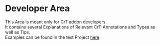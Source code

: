 # Developer Area

This Area is meant only for CrT addon developers.  
It contains several Explanations of Relevant CrT-Annotations and Types as well as Tips.  
Examples can be found in the test Project [here](https://github.com/jaredlll08/CraftTweaker/tree/1.12/CraftTweaker2-MC1120-Tests).